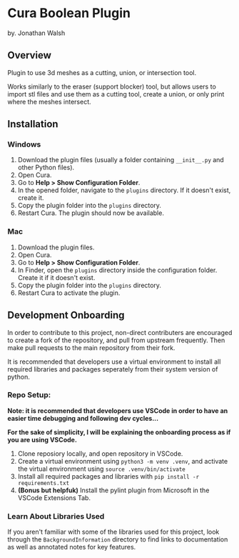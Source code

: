 # Cura Boolean Plugin
by. Jonathan Walsh
## Overview
Plugin to use 3d meshes as a cutting, union, or intersection tool.

Works similarly to the eraser (support blocker) tool, but allows users to import stl files and use them as a cutting tool, create a union, or only print where the meshes intersect.

## Installation

### Windows

1. Download the plugin files (usually a folder containing `__init__.py` and other Python files).
2. Open Cura.
3. Go to **Help > Show Configuration Folder**.
4. In the opened folder, navigate to the `plugins` directory. If it doesn't exist, create it.
5. Copy the plugin folder into the `plugins` directory.
6. Restart Cura. The plugin should now be available.

### Mac

1. Download the plugin files.
2. Open Cura.
3. Go to **Help > Show Configuration Folder**.
4. In Finder, open the `plugins` directory inside the configuration folder. Create it if it doesn't exist.
5. Copy the plugin folder into the `plugins` directory.
6. Restart Cura to activate the plugin.

## Development Onboarding
In order to contribute to this project, non-direct contributers are encouraged to create a fork of the repository, and pull from upstream frequently. Then make pull requests to the main repository from their fork.

It is recommended that developers use a virtual environment to install all required libraries and packages seperately from their system version of python.

### Repo Setup:
**Note: it is recommended that developers use VSCode in order to have an easier time debugging and following dev cycles...**

**For the sake of simplicity, I will be explaining the onboarding process as if you are using VSCode.**

1. Clone reposiory locally, and open repository in VSCode.
2. Create a virtual environment using `python3 -m venv .venv`, and activate the virtual environment using `source .venv/bin/activate`
3. Install all required packages and libraries with `pip install -r requirements.txt`
4. **(Bonus but helpfuk)** Install the pylint plugin from Microsoft in the VSCode Extensions Tab.

### Learn About Libraries Used
If you aren't familiar with some of the libraries used for this project, look through the `BackgroundInformation` directory to find links to documentation as well as annotated notes for key features. 